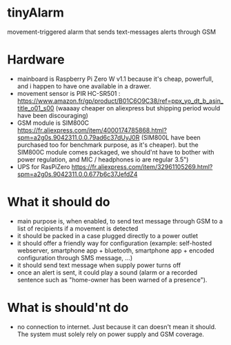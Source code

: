 # tinyAlarm
movement-triggered alarm that sends text-messages alerts through GSM

# Hardware
* mainboard is Raspberry Pi Zero W v1.1 because it's cheap, powerfull, and i happen to have one available in a drawer.
* movement sensor is PIR HC-SR501 : https://www.amazon.fr/gp/product/B01C6O9C38/ref=ppx_yo_dt_b_asin_title_o01_s00 (waaaay cheaper on aliexpress but shipping period would have been discouraging)
* GSM module is SIM800C https://fr.aliexpress.com/item/4000174785868.html?spm=a2g0s.9042311.0.0.79ad6c37dUyJ0R (SIM800L have been purchased too for benchmark purpose, as it's cheaper). but the SIM800C module comes packaged, we should'nt have to bother with power regulation, and MIC / headphones io are regular 3.5")
* UPS for RasPiZero https://fr.aliexpress.com/item/32961105269.html?spm=a2g0s.9042311.0.0.677b6c37JefdZ4

# What it should do
* main purpose is, when enabled, to send text message through GSM to a list of recipients if a movement is detected
* it should be packed in a case plugged directly to a power outlet
* it should offer a friendly way for configuration (example: self-hosted webserver, smartphone app + bluetooth, smartphone app + encoded configuration through SMS message, ...)
* it should send text message when supply power turns off
* once an alert is sent, it could play a sound (alarm or a recorded sentence such as "home-owner has been warned of a presence").

# What is should'nt do
* no connection to internet. Just because it can doesn't mean it should. The system must solely rely on power supply and GSM coverage.
